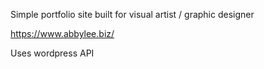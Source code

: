 Simple portfolio site built for visual artist / graphic designer

https://www.abbylee.biz/

Uses wordpress API

